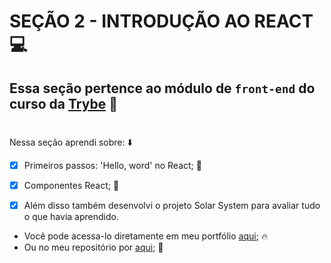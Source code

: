 # SEÇÃO 2 - INTRODUÇÃO AO REACT :computer:

## Essa seção pertence ao módulo de `front-end` do curso da [Trybe](https://www.betrybe.com/) :green_heart:
#

Nessa seção aprendi sobre: :arrow_down:

- [x] Primeiros passos: 'Hello, word' no React; :rocket:

- [x] Componentes React; :rocket:

- [x] Além disso também desenvolvi o projeto Solar System para avaliar tudo o que havia aprendido.

- Você pode acessa-lo diretamente em meu portfólio [aqui](); :fire:
- Ou no meu repositório por [aqui](); :memo:
#
